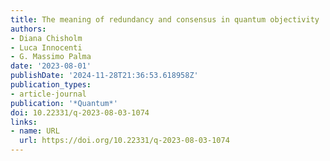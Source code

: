 ```yaml
---
title: The meaning of redundancy and consensus in quantum objectivity
authors:
- Diana Chisholm
- Luca Innocenti
- G. Massimo Palma
date: '2023-08-01'
publishDate: '2024-11-28T21:36:53.618958Z'
publication_types:
- article-journal
publication: '*Quantum*'
doi: 10.22331/q-2023-08-03-1074
links:
- name: URL
  url: https://doi.org/10.22331/q-2023-08-03-1074
---
```

